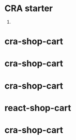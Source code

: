 # CRA starter

1.
# cra-shop-cart
# cra-shop-cart
# cra-shop-cart
# react-shop-cart
# cra-shop-cart
